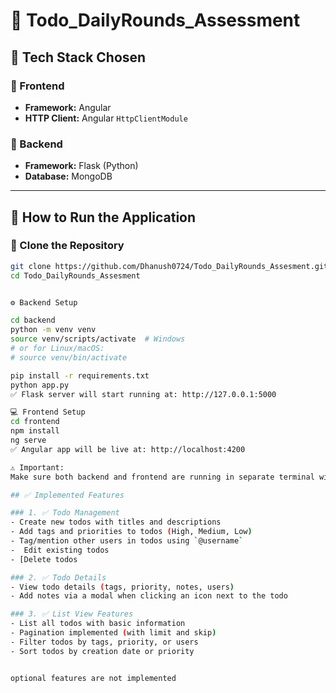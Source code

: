 # 📝 Todo_DailyRounds_Assessment

## 📌 Tech Stack Chosen

### 🔹 Frontend
- **Framework:** Angular
- **HTTP Client:** Angular `HttpClientModule`

### 🔹 Backend
- **Framework:** Flask (Python)
- **Database:** MongoDB

---

## 🚀 How to Run the Application

### 📁 Clone the Repository

```bash
git clone https://github.com/Dhanush0724/Todo_DailyRounds_Assesment.git
cd Todo_DailyRounds_Assesment


⚙️ Backend Setup

cd backend
python -m venv venv
source venv/scripts/activate  # Windows
# or for Linux/macOS:
# source venv/bin/activate

pip install -r requirements.txt
python app.py
✅ Flask server will start running at: http://127.0.0.1:5000

💻 Frontend Setup
cd frontend
npm install
ng serve
✅ Angular app will be live at: http://localhost:4200

⚠️ Important:
Make sure both backend and frontend are running in separate terminal windows to ensure proper communication.

## ✅ Implemented Features

### 1. ✅ Todo Management
- Create new todos with titles and descriptions  
- Add tags and priorities to todos (High, Medium, Low)  
- Tag/mention other users in todos using `@username`  
-  Edit existing todos  
- [Delete todos  

### 2. ✅ Todo Details
- View todo details (tags, priority, notes, users)  
- Add notes via a modal when clicking an icon next to the todo  

### 3. ✅ List View Features
- List all todos with basic information  
- Pagination implemented (with limit and skip)  
- Filter todos by tags, priority, or users  
- Sort todos by creation date or priority  


optional features are not implemented 
